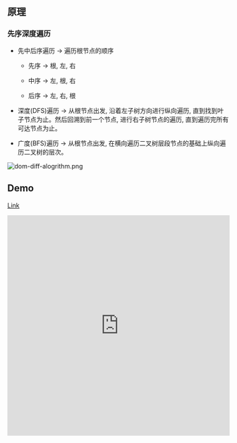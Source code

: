 ## 原理



### 先序深度遍历

- 先中后序遍历 -> 遍历根节点的顺序

    - 先序 -> 根, 左, 右

    - 中序 -> 左, 根, 右

    - 后序 -> 左, 右, 根

- 深度(DFS)遍历 -> 从根节点出发, 沿着左子树方向进行纵向遍历, 直到找到叶子节点为止。然后回溯到前一个节点, 进行右子树节点的遍历, 直到遍历完所有可达节点为止。

- 广度(BFS)遍历 -> 从根节点出发, 在横向遍历二叉树层段节点的基础上纵向遍历二叉树的层次。

![dom-diff-alogrithm.png](~@images/src/vdom-diff/images/dom-diff-alogrithm.png)

## Demo

[Link](https://rain120.github.io/vdom-diff-algorithm/)

<iframe name='demo' src='https://rain120.github.io/vdom-diff-algorithm/' width="100%" height="500px" frameborder="0" />

## 实现代码

[Link](https://github.com/Rain120/vdom-diff-algorithm/tree/master/src)

**index.d.ts**

<<< @/src/vdom-diff/src/index.d.ts

**utils.ts**

<<< @/src/vdom-diff/src/utils.ts

**render.js**

<<< @/src/vdom-diff/src/render.js

**diff.ts**

<<< @/src/vdom-diff/src/diff.ts

**patch.ts**

<<< @/src/vdom-diff/src/patch.ts


## 参考

[React Diffing 算法](https://zh-hans.reactjs.org/docs/reconciliation.html#the-diffing-algorithm)

[React's diff algorithm - Christopher Chedeau](https://calendar.perfplanet.com/2013/diff/)

[React Dom Diff](https://sekaiamber.github.io/react-dom-diff/)

[virtual-dom](https://github.com/Matt-Esch/virtual-dom)

[How to write your own Virtual DOM](https://medium.com/@deathmood/how-to-write-your-own-virtual-dom-ee74acc13060)

[Under-the-hood-ReactJS](https://github.com/Bogdan-Lyashenko/Under-the-hood-ReactJS)

[babel-plugin-transform-react-jsx](https://babeljs.io/docs/en/babel-plugin-transform-react-jsx/)
